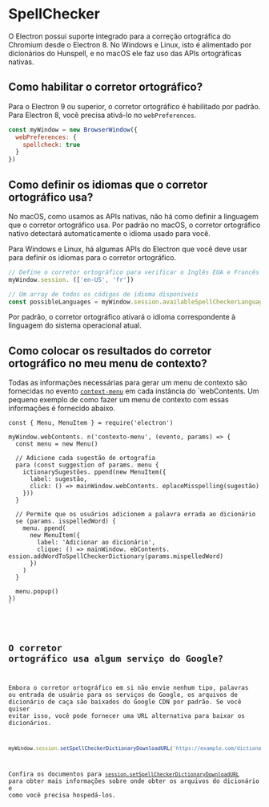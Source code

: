 # SpellChecker

O Electron possui suporte integrado para a correção ortográfica do Chromium desde o Electron 8.  No Windows e Linux, isto é alimentado por dicionários do Hunspell, e no macOS ele faz uso das APIs ortográficas nativas.

## Como habilitar o corretor ortográfico?

Para o Electron 9 ou superior, o corretor ortográfico é habilitado por padrão.  Para Electron 8, você precisa ativá-lo no `webPreferences`.

```js
const myWindow = new BrowserWindow({
  webPreferences: {
    spellcheck: true
  }
})
```

## Como definir os idiomas que o corretor ortográfico usa?

No macOS, como usamos as APIs nativas, não há como definir a linguagem que o corretor ortográfico usa. Por padrão no macOS, o corretor ortográfico nativo detectará automaticamente o idioma usado para você.

Para Windows e Linux, há algumas APIs do Electron que você deve usar para definir os idiomas para o corretor ortográfico.

```js
// Define o corretor ortográfico para verificar o Inglês EUA e Francês
myWindow.session. (['en-US', 'fr'])

// Um array de todos os códigos de idioma disponíveis
const possibleLanguages = myWindow.session.availableSpellCheckerLanguages
```

Por padrão, o corretor ortográfico ativará o idioma correspondente à linguagem do sistema operacional atual.

## Como colocar os resultados do corretor ortográfico no meu menu de contexto?

Todas as informações necessárias para gerar um menu de contexto são fornecidas no evento [`context-menu`](../api/web-contents.md#event-context-menu) em cada instância</code> do `webContents.  Um pequeno exemplo
de como fazer um menu de contexto com essas informações é fornecido abaixo.</p>

<pre><code class="js">const { Menu, MenuItem } = require('electron')

myWindow.webContents. n('contexto-menu', (evento, params) => {
  const menu = new Menu()

  // Adicione cada sugestão de ortografia
  para (const suggestion of params. menu {
    ictionarySugestões. ppend(new MenuItem({
      label: sugestão,
      click: () => mainWindow.webContents. eplaceMisspelling(sugestão)
    }))
  }

  // Permite que os usuários adicionem a palavra errada ao dicionário
  se (params. isspelledWord) {
    menu. ppend(
      new MenuItem({
        label: 'Adicionar ao dicionário',
        clique: () => mainWindow. ebContents. ession.addWordToSpellCheckerDictionary(params.mispelledWord)
      })
    )
  }

  menu.popup()
})
`</pre>

## O corretor ortográfico usa algum serviço do Google?

Embora o corretor ortográfico em si não envie nenhum tipo, palavras ou entrada de usuário para os serviços do Google, os arquivos de dicionário de caça são baixados do Google CDN por padrão.  Se você quiser evitar isso, você pode fornecer uma URL alternativa para baixar os dicionários.

```js
myWindow.session.setSpellCheckerDictionaryDownloadURL('https://example.com/dictionaries/')
```

Confira os documentos para [`session.setSpellCheckerDictionaryDownloadURL`](../api/session.md#sessetspellcheckerdictionarydownloadurlurl) para obter mais informações sobre onde obter os arquivos do dicionário e como você precisa hospedá-los.
